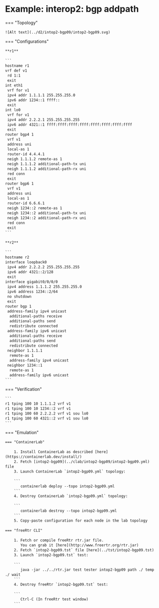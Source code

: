 # Example: interop2: bgp addpath

=== "Topology"

    ![Alt text](../d2/intop2-bgp09/intop2-bgp09.svg)

=== "Configurations"

    **r1**

    ```
    hostname r1
    vrf def v1
     rd 1:1
     exit
    int eth1
     vrf for v1
     ipv4 addr 1.1.1.1 255.255.255.0
     ipv6 addr 1234::1 ffff::
     exit
    int lo0
     vrf for v1
     ipv4 addr 2.2.2.1 255.255.255.255
     ipv6 addr 4321::1 ffff:ffff:ffff:ffff:ffff:ffff:ffff:ffff
     exit
    router bgp4 1
     vrf v1
     address uni
     local-as 1
     router-id 4.4.4.1
     neigh 1.1.1.2 remote-as 1
     neigh 1.1.1.2 additional-path-tx uni
     neigh 1.1.1.2 additional-path-rx uni
     red conn
     exit
    router bgp6 1
     vrf v1
     address uni
     local-as 1
     router-id 6.6.6.1
     neigh 1234::2 remote-as 1
     neigh 1234::2 additional-path-tx uni
     neigh 1234::2 additional-path-rx uni
     red conn
     exit
    ```

    **r2**

    ```
    hostname r2
    interface loopback0
     ipv4 addr 2.2.2.2 255.255.255.255
     ipv6 addr 4321::2/128
     exit
    interface gigabit0/0/0/0
     ipv4 address 1.1.1.2 255.255.255.0
     ipv6 address 1234::2/64
     no shutdown
     exit
    router bgp 1
     address-family ipv4 unicast
      additional-paths receive
      additional-paths send
      redistribute connected
     address-family ipv6 unicast
      additional-paths receive
      additional-paths send
      redistribute connected
     neighbor 1.1.1.1
      remote-as 1
      address-family ipv4 unicast
     neighbor 1234::1
      remote-as 1
      address-family ipv6 unicast
    ```

=== "Verification"

    ```
    r1 tping 100 10 1.1.1.2 vrf v1
    r1 tping 100 10 1234::2 vrf v1
    r1 tping 100 60 2.2.2.2 vrf v1 sou lo0
    r1 tping 100 60 4321::2 vrf v1 sou lo0
    ```

=== "Emulation"

    === "ContainerLab"

        1. Install ContainerLab as described [here](https://containerlab.dev/install/)  
        2. Fetch [intop2-bgp09](../clab/intop2-bgp09/intop2-bgp09.yml) file  
        3. Launch ContainerLab `intop2-bgp09.yml` topology:  

        ```
           containerlab deploy --topo intop2-bgp09.yml  
        ```
        4. Destroy ContainerLab `intop2-bgp09.yml` topology:  

        ```
           containerlab destroy --topo intop2-bgp09.yml  
        ```
        5. Copy-paste configuration for each node in the lab topology

    === "freeRtr CLI"

        1. Fetch or compile freeRtr rtr.jar file.  
           You can grab it [here](http://www.freertr.org/rtr.jar)  
        2. Fetch `intop2-bgp09.tst` file [here](../tst/intop2-bgp09.tst)  
        3. Launch `intop2-bgp09.tst` test:  

        ```
           java -jar ../../rtr.jar test tester intop2-bgp09 path ./ temp ./ wait
        ```
        4. Destroy freeRtr `intop2-bgp09.tst` test:  

        ```
           Ctrl-C (In freeRtr test window)
        ```

